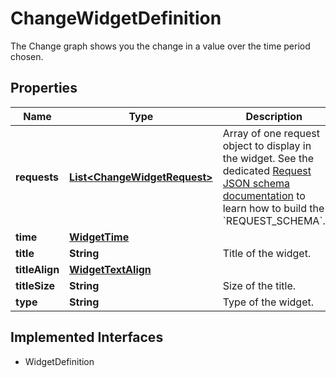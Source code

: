 

# ChangeWidgetDefinition

The Change graph shows you the change in a value over the time period chosen.
## Properties

Name | Type | Description | Notes
------------ | ------------- | ------------- | -------------
**requests** | [**List&lt;ChangeWidgetRequest&gt;**](ChangeWidgetRequest.md) | Array of one request object to display in the widget.  See the dedicated [Request JSON schema documentation](https://docs.datadoghq.com/dashboards/graphing_json/request_json)  to learn how to build the &#x60;REQUEST_SCHEMA&#x60;. | 
**time** | [**WidgetTime**](WidgetTime.md) |  |  [optional]
**title** | **String** | Title of the widget. |  [optional]
**titleAlign** | [**WidgetTextAlign**](WidgetTextAlign.md) |  |  [optional]
**titleSize** | **String** | Size of the title. |  [optional]
**type** | **String** | Type of the widget. |  [readonly]


## Implemented Interfaces

* WidgetDefinition



